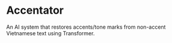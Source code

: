 # Accentator

An AI system that restores accents/tone marks from non-accent Vietnamese text using Transformer.
